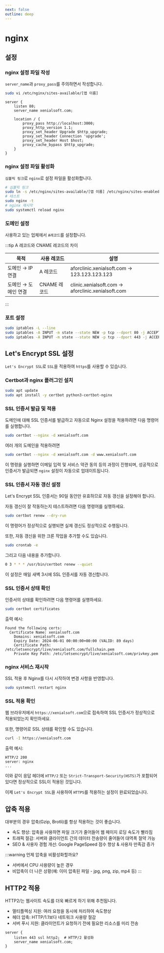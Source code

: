 ```yaml
---
next: false
outline: deep
---
```

# nginx

## 설정

### nginx 설정 파일 작성

`server_name`과 `proxy_pass`를 주의하면서 작성합니다.

```bash
sudo vi /etc/nginx/sites-available/[앱 이름]
```

```nginx
server {
    listen 80;
    server_name xenialsoft.com;

    location / {
        proxy_pass http://localhost:3000;
        proxy_http_version 1.1;
        proxy_set_header Upgrade $http_upgrade;
        proxy_set_header Connection 'upgrade';
        proxy_set_header Host $host;
        proxy_cache_bypass $http_upgrade;
    }
}
```

### nginx 설정 파일 활성화

`심볼릭 링크`로 `nginx`로 설정 파일을 활성화합니다.

```bash
# 심볼릭 링크
sudo ln -s /etc/nginx/sites-available/[앱 이름] /etc/nginx/sites-enabled/
# 테스트
sudo nginx -t
# nginx 재시작
sudo systemctl reload nginx
```

### 도메인 설정

사용하고 있는 업체에서 `A레코드`를 설정합니다.

:::tip
A 레코드와 CNAME 레코드의 차이

|목적|사용 레코드|설명|
|--|--|--|
|도메인 → IP 연결|A 레코드|aforclinic.xenialsoft.com → 123.123.123.123|
|도메인 → 도메인 연결|CNAME 레코드|clinic.xenialsoft.com → aforclinic.xenialsoft.com|
:::

### 포트 설정

```bash
sudo iptables -L --line
sudo iptables -A INPUT -m state --state NEW -p tcp --dport 80 -j ACCEPT
sudo iptables -A INPUT -m state --state NEW -p tcp --dport 443 -j ACCEPT
```

## Let's Encrypt SSL 설정

`Let's Encrypt SSL`로 `SSL`을 적용하여 `https`를 사용할 수 있습니다.

### Certbot과 nginx 플러그인 설치

```bash
sudo apt update
sudo apt install -y certbot python3-certbot-nginx
```

### SSL 인증서 발급 및 적용

도메인에 대해 SSL 인증서를 발급하고 자동으로 Nginx 설정을 적용하려면 다음 명령어를 실행합니다.

```bash
sudo certbot --nginx -d xenialsoft.com
```

여러 개의 도메인을 적용하려면

```bash
sudo certbot --nginx -d xenialsoft.com -d www.xenialsoft.com
```

이 명령을 실행하면 이메일 입력 및 서비스 약관 동의 등의 과정이 진행되며, 성공적으로 인증서가 발급되면 `nginx` 설정이 자동으로 업데이트됩니다.

### SSL 인증서 자동 갱신 설정

Let's Encrypt SSL 인증서는 90일 동안만 유효하므로 자동 갱신을 설정해야 합니다.

자동 갱신이 잘 작동하는지 테스트하려면 다음 명령어를 실행하세요.

```bash
sudo certbot renew --dry-run
```

이 명령어가 정상적으로 실행되면 실제 갱신도 정상적으로 수행됩니다.

또한, 자동 갱신을 위한 크론 작업을 추가할 수도 있습니다.

```bash
sudo crontab -e
```

그리고 다음 내용을 추가합니다.

```bash
0 3 * * * /usr/bin/certbot renew --quiet
```

이 설정은 매일 새벽 3시에 SSL 인증서를 자동 갱신합니다.

### SSL 인증서 상태 확인

인증서의 상태를 확인하려면 다음 명령어를 실행하세요.

```bash
sudo certbot certificates
```

출력 예시:

```text
Found the following certs:
  Certificate Name: xenialsoft.com
    Domains: xenialsoft.com
    Expiry Date: 2024-06-01 00:00:00+00:00 (VALID: 89 days)
    Certificate Path: /etc/letsencrypt/live/xenialsoft.com/fullchain.pem
    Private Key Path: /etc/letsencrypt/live/xenialsoft.com/privkey.pem
```

### nginx 서비스 재시작

SSL 적용 후 Nginx를 다시 시작하여 변경 사항을 반영합니다.

```bash
sudo systemctl restart nginx
```

### SSL 적용 확인

웹 브라우저에서 `https://xenialsoft.com`으로 접속하여 SSL 인증서가 정상적으로 적용되었는지 확인하세요.

또한, 명령어로 SSL 상태를 확인할 수도 있습니다.

```bash
curl -I https://xenialsoft.com
```

출력 예시:

```text
HTTP/2 200
server: nginx
...
```

이와 같이 응답 헤더에 `HTTP/2` 또는 `Strict-Transport-Security(HSTS)`가 포함되어 있다면 정상적으로 SSL이 적용된 것입니다.

이제 `Let's Encrypt SSL`을 사용하여 `HTTPS`를 적용하는 설정이 완료되었습니다.

## 압축 적용

대부분의 경우 압축(Gzip, Brotli)를 항상 적용하는 것이 좋습니다.

- 속도 향상: 압축을 사용하면 파일 크기가 줄어들어 웹 페이지 로딩 속도가 빨라짐
- 트래픽 절감: 서버와 클라이언트 간의 데이터 전송량이 줄어들어 대역폭 절약 가능
- SEO & 사용자 경험 개선: Google PageSpeed 점수 향상 & 사용자 만족감 증가

:::warning
언제 압축을 비활성화할까요?
- 서버에서 CPU 사용량이 높은 경우
- 비압축이 더 나은 상황(예: 이미 압축된 파일 - jpg, png, zip, mp4 등)
:::

## HTTP2 적용

HTTP2/는 웹사이트 속도를 더욱 빠르게 하기 위해 추천됩니다.

- 멀티플렉싱 지원: 여러 요청을 동시에 처리하여 속도향상
- 헤더 압축: HTTP/1.1보다 네트워크 사용량 절감
- 서버 푸시 지원: 클라이언트가 요청하기 전에 필요한 리소스를 미리 전송

```nginx
server {
    listen 443 ssl http2;  # HTTP/2 활성화
    server_name xenialsoft.com;
}
```